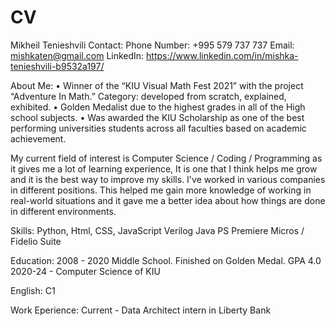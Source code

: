 # CV
Mikheil Tenieshvili
Contact:
Phone Number: +995 579 737 737
Email: mishkaten@gmail.com
LinkedIn: https://www.linkedin.com/in/mishka-tenieshvili-b9532a197/

About Me:
• Winner of the “KIU Visual Math Fest 2021” with the project “Adventure In Math.” Category: developed from scratch, explained, exhibited.
• Golden Medalist due to the highest grades in all of the High school subjects.
• Was awarded the KIU Scholarship as one of the best performing universities students across all faculties based on academic achievement.

My current field of interest is Computer Science / Coding / Programming as it gives me a lot of learning experience, It is one that I think helps me grow and it is the best way to improve my skills. I've worked in various companies in different positions. This helped me gain more knowledge of working in real-world situations and it gave me a better idea about how things are done in different environments.

Skills:
Python,
Html, CSS, JavaScript
Verilog
Java
PS
Premiere
Micros / Fidelio Suite

Education:
2008 - 2020 Middle School. Finished on Golden Medal. GPA 4.0
2020-24 - Computer Science of KIU

English:
C1

Work Eperience:
Current - Data Architect intern in Liberty Bank